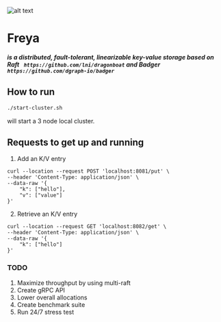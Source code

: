 ![alt text](https://static.wikia.nocookie.net/wowwiki/images/e/e4/Freya2.jpg)

# Freya

***is a distributed, fault-tolerant, linearizable key-value storage based on Raft ```
https://github.com/lni/dragonboat``` and Badger ```https://github.com/dgraph-io/badger```***

## How to run 

```bash
./start-cluster.sh
```
will start a 3 node local cluster.

## Requests to get up and running
1. Add an K/V entry
```
curl --location --request POST 'localhost:8081/put' \
--header 'Content-Type: application/json' \
--data-raw '{
    "k": ["hello"],
    "v": ["value"]
}'
```

2. Retrieve an K/V entry
```
curl --location --request GET 'localhost:8082/get' \
--header 'Content-Type: application/json' \
--data-raw '{
    "k": ["hello"]
}'
```

### TODO
1. Maximize throughput by using multi-raft
2. Create gRPC API
3. Lower overall allocations
4. Create benchmark suite
5. Run 24/7 stress test